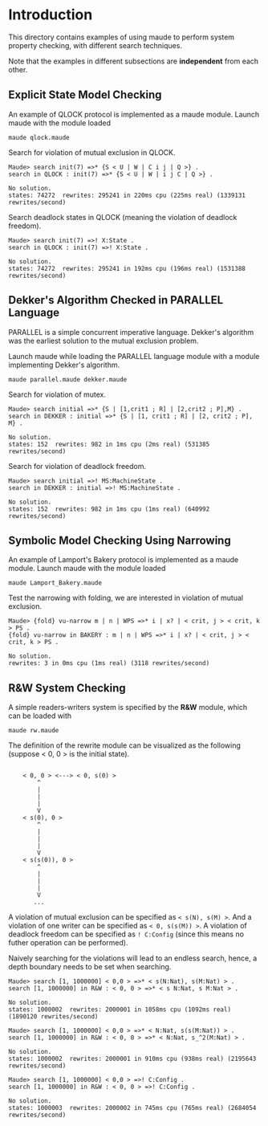 # Introduction

This directory contains examples of using maude to perform system property checking, with different search techniques. 

Note that the examples in different subsections are **independent** from each other.

## Explicit State Model Checking
An example of QLOCK protocol is implemented as a maude module. Launch maude with the module loaded

```
maude qlock.maude
```

Search for violation of mutual exclusion in QLOCK.

```
Maude> search init(7) =>* {S < U | W | C i j | Q >} .
search in QLOCK : init(7) =>* {S < U | W | i j C | Q >} .

No solution.
states: 74272  rewrites: 295241 in 220ms cpu (225ms real) (1339131 rewrites/second)
```

Search deadlock states in QLOCK (meaning the violation of deadlock freedom).

```
Maude> search init(7) =>! X:State .
search in QLOCK : init(7) =>! X:State . 

No solution.
states: 74272  rewrites: 295241 in 192ms cpu (196ms real) (1531388 rewrites/second)    
```

## Dekker's Algorithm Checked in PARALLEL Language
PARALLEL is a simple concurrent imperative language. Dekker's algorithm was the earliest solution to the mutual exclusion problem.

Launch maude while loading the PARALLEL language module with a module implementing Dekker's algorithm.

```
maude parallel.maude dekker.maude
```

Search for violation of mutex.
```
Maude> search initial =>* {S | [1,crit1 ; R] | [2,crit2 ; P],M} .
search in DEKKER : initial =>* {S | [1, crit1 ; R] | [2, crit2 ; P], M} .

No solution.
states: 152  rewrites: 982 in 1ms cpu (2ms real) (531385 rewrites/second)
```

Search for violation of deadlock freedom.

```
Maude> search initial =>! MS:MachineState .
search in DEKKER : initial =>! MS:MachineState .

No solution.                           
states: 152  rewrites: 982 in 1ms cpu (1ms real) (640992 rewrites/second) 
```

## Symbolic Model Checking Using Narrowing
An example of Lamport's Bakery protocol is implemented as a maude module. Launch maude with the module loaded

```
maude Lamport_Bakery.maude
```

Test the narrowing with folding, we are interested in violation of mutual exclusion.

```
Maude> {fold} vu-narrow m | n | WPS =>* i | x? | < crit, j > < crit, k > PS .
{fold} vu-narrow in BAKERY : m | n | WPS =>* i | x? | < crit, j > < crit, k > PS .

No solution.
rewrites: 3 in 0ms cpu (1ms real) (3118 rewrites/second)        
```

## R&W System Checking
A simple readers-writers system is specified by the **R&W** module, which can be loaded with

```
maude rw.maude
```

The definition of the rewrite module can be visualized as the following (suppose < 0, 0 > is the initial state).

```

    < 0, 0 > <---> < 0, s(0) >
        ^
        |
        |
        |
        V
    < s(0), 0 >
        ^
        |
        |
        |
        V
    < s(s(0)), 0 >
        ^
        |
        |
        |
        V
       ...

```
A violation of mutual exclusion can be specified as ```< s(N), s(M) >```. And a violation of one writer can be specified as ```< 0, s(s(M)) >```. A violation of deadlock freedom can be specified as ```! C:Config``` (since this means no futher operation can be performed).

Naively searching for the violations will lead to an endless search, hence, a depth boundary needs to be set when searching. 

```
Maude> search [1, 1000000] < 0,0 > =>* < s(N:Nat), s(M:Nat) > . 
search [1, 1000000] in R&W : < 0, 0 > =>* < s N:Nat, s M:Nat > .

No solution.
states: 1000002  rewrites: 2000001 in 1058ms cpu (1092ms real) (1890120 rewrites/second) 

Maude> search [1, 1000000] < 0,0 > =>* < N:Nat, s(s(M:Nat)) > .
search [1, 1000000] in R&W : < 0, 0 > =>* < N:Nat, s_^2(M:Nat) > .

No solution.
states: 1000002  rewrites: 2000001 in 910ms cpu (938ms real) (2195643 rewrites/second)   

Maude> search [1, 1000000] < 0,0 > =>! C:Config .
search [1, 1000000] in R&W : < 0, 0 > =>! C:Config .

No solution.
states: 1000003  rewrites: 2000002 in 745ms cpu (765ms real) (2684054 rewrites/second)  
```



